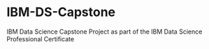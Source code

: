 # IBM-DS-Capstone
IBM Data Science Capstone Project as part of the IBM Data Science Professional Certificate
